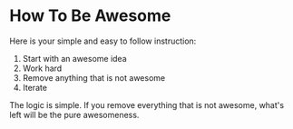 # How To Be Awesome

Here is your simple and easy to follow instruction:

1. Start with an awesome idea
2. Work hard
3. Remove anything that is not awesome
4. Iterate

The logic is simple. If you remove everything that is not awesome, what's left will be the pure awesomeness.